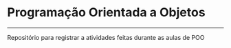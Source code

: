 # Programação Orientada a Objetos

---

Repositório para registrar a atividades feitas durante as aulas de POO
